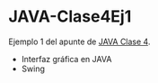 # JAVA-Clase4Ej1

Ejemplo 1 del apunte de [JAVA Clase 4](https://profmatiasgarcia.com.ar/uploads/tutoriales/ClaseTeoricaJAVA4.pdf).
<ul>
  <li> Interfaz gráfica en JAVA</li>
  <li> Swing </li>
</ul>
